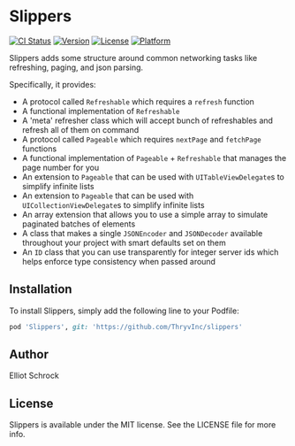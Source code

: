 # Slippers

[![CI Status](https://circleci.com/gh/ThryvInc/slippers.svg?style=svg)](https://circleci.com/gh/ThryvInc/slippers)
[![Version](https://img.shields.io/cocoapods/v/Slippers.svg?style=flat)](https://cocoapods.org/pods/Slippers)
[![License](https://img.shields.io/cocoapods/l/Slippers.svg?style=flat)](https://cocoapods.org/pods/Slippers)
[![Platform](https://img.shields.io/cocoapods/p/Slippers.svg?style=flat)](https://cocoapods.org/pods/Slippers)

Slippers adds some structure around common networking tasks like refreshing, paging, and json parsing.

Specifically, it provides:
- A protocol called `Refreshable` which requires a `refresh` function
- A functional implementation of `Refreshable`
- A 'meta' refresher class which will accept bunch of refreshables and refresh all of them on command
- A protocol called `Pageable` which requires `nextPage` and `fetchPage` functions
- A functional implementation of `Pageable` + `Refreshable` that manages the page number for you
- An extension to `Pageable` that can be used with `UITableViewDelegate`s to simplify infinite lists
- An extension to `Pageable` that can be used with `UICollectionViewDelegate`s to simplify infinite lists
- An array extension that allows you to use a simple array to simulate paginated batches of elements
- A class that makes a single `JSONEncoder` and `JSONDecoder` available throughout your project with smart defaults set on them
- An `ID` class that you can use transparently for integer server ids which helps enforce type consistency when passed around

## Installation

To install Slippers, simply add the following line to your Podfile:

```ruby
pod 'Slippers', git: 'https://github.com/ThryvInc/slippers'
```

## Author

Elliot Schrock

## License

Slippers is available under the MIT license. See the LICENSE file for more info.
